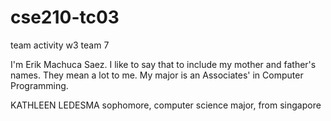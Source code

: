 # cse210-tc03
team activity w3 team 7

I'm Erik Machuca Saez. I like to say that to include my mother and father's names. They mean a lot to me. My major is an Associates' in  Computer Programming. 

KATHLEEN LEDESMA
sophomore, computer science major, from singapore
